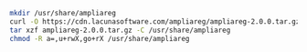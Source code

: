 ﻿```sh
mkdir /usr/share/ampliareg
curl -O https://cdn.lacunasoftware.com/ampliareg/ampliareg-2.0.0.tar.gz
tar xzf ampliareg-2.0.0.tar.gz -C /usr/share/ampliareg
chmod -R a=,u+rwX,go+rX /usr/share/ampliareg
```
